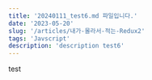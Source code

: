 ```yaml
---
title: '20240111_test6.md 파일입니다.'
date: '2023-05-20'
slug: '/articles/내가-몰라서-적는-Redux2'
tags: 'Javscript'
description: 'description test6'
---
```


test
